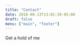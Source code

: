 ```yaml
---
title: "Contact"
date: 2018-08-13T13:01:39-05:00
draft: false
menu: ["main", "footer"]
---
```


Get a hold of me
